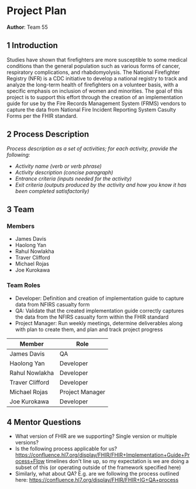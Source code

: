 # Project Plan


**Author**: Team 55

## 1 Introduction

Studies have shown that firefighters are more susceptible to some medical conditions than the general population such as various forms of cancer, respiratory complications, and rhabdomyolysis.  The National Firefighter Registry (NFR) is a CDC initiative to develop a national registry to track and analyze the long-term health of firefighters on a volunteer basis, with a specific emphasis on inclusion of women and minorities.  The goal of this project is to support this effort through the creation of an implementation guide for use by the Fire Records Management System (FRMS) vendors to capture the data from National Fire Incident Reporting System Casulty Forms per the FHIR standard.

## 2 Process Description

*Process description as a set of activities; for each activity, provide the following:*

- *Activity name (verb or verb phrase)*
- *Activity description (concise paragraph)*
- *Entrance criteria (inputs needed for the activity)*
- *Exit criteria (outputs produced by the activity and how you know it has been completed satisfactorily)*

## 3 Team

### Members

- James Davis
- Haolong Yan
- Rahul Nowlakha
- Traver Clifford
- Michael Rojas
- Joe Kurokawa

### Team Roles
- Developer: Definition and creation of implementation guide to capture data from NFIRS casualty form
- QA: Validate that the created implementation guide correctly captures the data from the NFIRS casualty form within the FHIR standard
- Project Manager: Run weekly meetings, determine deliverables along with plan to create them, and plan and track project progress

| Member | Role |
| ------ | ---- |
| James Davis | QA |
| Haolong Yan | Developer |
| Rahul Nowlakha | Developer |
| Traver Clifford | Developer |
| Michael Rojas | Project Manager |
| Joe Kurokawa | Developer |

## 4 Mentor Questions

- What version of FHIR are we supporting?  Single version or multiple versions?
- Is the following process applicable for us? https://confluence.hl7.org/display/FHIR/FHIR+Implementation+Guide+Process+Flow timelines don't line up, so my expectation is we are doing a subset of this (or operating outside of the framework specified here)
- Similarly, what about QA? E.g. are we following the process outlined here: https://confluence.hl7.org/display/FHIR/FHIR+IG+QA+process
